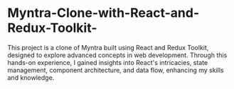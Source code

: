 # Myntra-Clone-with-React-and-Redux-Toolkit-
This project is a clone of Myntra built using React and Redux Toolkit, designed to explore advanced concepts in web development. Through this hands-on experience, I gained insights into React's intricacies, state management, component architecture, and data flow, enhancing my skills and knowledge.
